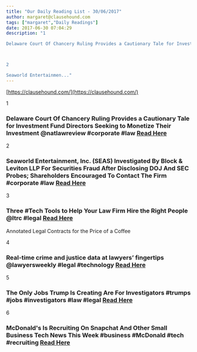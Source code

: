 ```yaml
---
title: "Our Daily Reading List - 30/06/2017"
author: margaret@clausehound.com
tags: ["margaret","Daily Readings"]
date: 2017-06-30 07:04:29
description: "1

Delaware Court Of Chancery Ruling Provides a Cautionary Tale for Investment Fund Directors Seeking to Monetize Their Investment @natlawreview #corporate #law  Read Here



2

Seaworld Entertainmen..."
---
```


[https://clausehound.com/](https://clausehound.com/)

1

### Delaware Court Of Chancery Ruling Provides a Cautionary Tale for Investment Fund Directors Seeking to Monetize Their Investment @natlawreview #corporate #law  [Read Here](https://goo.gl/vbMoqN)

2

### Seaworld Entertainment, Inc. (SEAS) Investigated By Block & Leviton LLP For Securities Fraud After Disclosing DOJ And SEC Probes; Shareholders Encouraged To Contact The Firm #corporate #law [Read Here](https://goo.gl/LRcE2w)

3

### Three #Tech Tools to Help Your Law Firm Hire the Right People @ltrc #legal  [Read Here](https://goo.gl/bA7zBz)

Annotated Legal Contracts
for the Price of a Coffee

4

### Real-time crime and justice data at lawyers’ fingertips @lawyersweekly #legal #technology  [Read Here](https://goo.gl/JwWjwC)

5

### The Only Jobs Trump Is Creating Are For Investigators #trumps #jobs #investigators #law #legal [Read Here](https://www.pinterest.com/pin/117797346486624209/)

6

### McDonald's Is Recruiting On Snapchat And Other Small Business Tech News This Week #business #McDonald #tech #recruiting [Read Here](https://www.forbes.com/sites/quickerbettertech/2017/06/18/mcdonalds-is-recruiting-on-snapchat-and-other-small-business-tech-news-this-week/#12c861013425)